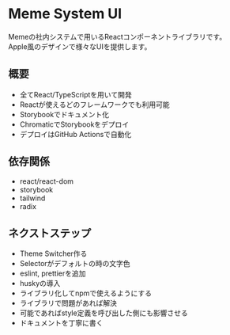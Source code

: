 # Meme System UI  
Memeの社内システムで用いるReactコンポーネントライブラリです。  
Apple風のデザインで様々なUIを提供します。  

## 概要  
- 全てReact/TypeScriptを用いて開発  
- Reactが使えるどのフレームワークでも利用可能  
- Storybookでドキュメント化  
- ChromaticでStorybookをデプロイ  
- デプロイはGitHub Actionsで自動化  

## 依存関係  
- react/react-dom  
- storybook  
- tailwind  
- radix  

## ネクストステップ  
- Theme Switcher作る  
- Selectorがデフォルトの時の文字色  
- eslint, prettierを追加  
- huskyの導入  
- ライブラリ化してnpmで使えるようにする  
- ライブラリで問題があれば解決  
- 可能であればstyle定義を呼び出した側にも影響させる  
- ドキュメントを丁寧に書く  